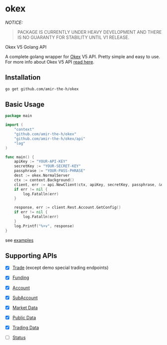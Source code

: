 okex
====

*NOTICE:*
> PACKAGE IS CURRENTLY UNDER HEAVY DEVELOPMENT AND THERE IS NO GUARANTY FOR STABILITY UNTIL V1 RELEASE.

Okex V5 Golang API

A complete golang wrapper for [Okex](https://www.okex.com) V5 API. Pretty simple and easy to use. For more info about
Okex V5 API [read here](https://www.okex.com/docs-v5/en).

Installation
-----------------

```bash
go get github.com/amir-the-h/okex
```

Basic Usage
-----------

```go
package main

import (
	"context"
	"github.com/amir-the-h/okex"
	"github.com/amir-the-h/okex/api"
	"log"
)

func main() {
	apiKey := "YOUR-API-KEY"
	secretKey := "YOUR-SECRET-KEY"
	passphrase := "YOUR-PASS-PHRASE"
	dest := okex.NormalServer
	ctx := context.Background()
	client, err := api.NewClient(ctx, apiKey, secretKey, passphrase, &dest)
	if err != nil {
		log.Fatalln(err)
	}

	response, err := client.Rest.Account.GetConfig()
	if err != nil {
		log.Fatalln(err)
	}
	log.Printf("%+v", response)
}
```

see [examples](/examples)

Supporting APIs
---------------

- [x] [Trade](https://www.okex.com/docs-v5/en/#rest-api-trade) (except demo special trading endpoints)
- [x] [Funding](https://www.okex.com/docs-v5/en/#rest-api-funding)
- [x] [Account](https://www.okex.com/docs-v5/en/#rest-api-account)
- [x] [SubAccount](https://www.okex.com/docs-v5/en/#rest-api-subaccount)
- [x] [Market Data](https://www.okex.com/docs-v5/en/#rest-api-market-data)
- [x] [Public Data](https://www.okex.com/docs-v5/en/#rest-api-public-data)
- [x] [Trading Data](https://www.okex.com/docs-v5/en/#rest-api-trading-data)
- [ ] [Status](https://www.okex.com/docs-v5/en/#rest-api-statusl)


